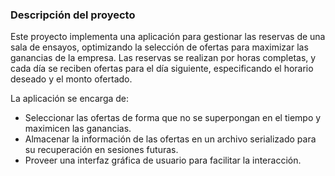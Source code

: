 ### Descripción del proyecto

Este proyecto implementa una aplicación para gestionar las reservas de una sala de ensayos, optimizando la selección de ofertas para maximizar las ganancias de la empresa. Las reservas se realizan por horas completas, y cada día se reciben ofertas para el día siguiente, especificando el horario deseado y el monto ofertado. 

La aplicación se encarga de:
- Seleccionar las ofertas de forma que no se superpongan en el tiempo y maximicen las ganancias.
- Almacenar la información de las ofertas en un archivo serializado para su recuperación en sesiones futuras.
- Proveer una interfaz gráfica de usuario para facilitar la interacción.
